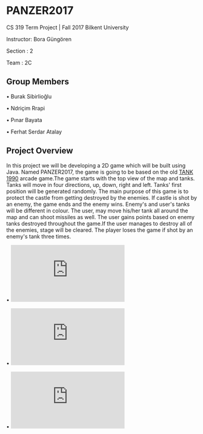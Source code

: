 # PANZER2017
CS 319 Term Project | Fall 2017 Bilkent University


Instructor: Bora Güngören 


Section : 2


Team    : 2C  



## Group Members
• Burak Sibirlioğlu


• Ndriçim Rrapi


• Pınar Bayata


• Ferhat Serdar Atalay



## Project Overview
In this project we will be developing a 2D game which will be built using Java. Named PANZER2017, the game is going to be based on the old  <a href="https://www.youtube.com/watch?v=Opoib-Q_UGw">TANK 1990</a> arcade game.The game starts with the top view of the map and tanks. Tanks will move in four directions, up, down, right and left. Tanks' first position will be generated randomly. The main purpose of this game is to protect the castle from getting destroyed by the enemies. If castle is shot by an enemy, the game ends and the enemy wins.   Enemy's and user's tanks will be different in colour. The user, may move his/her tank all around the map and can shoot missiles as well. The user gains points based on enemy tanks destroyed throughout the game.If the user manages to destroy all of the enemies, stage will be cleared. The player loses the game if shot by an enemy's tank three times.


• ![Analysis Report](https://github.com/buraksibirlioglu/CS319_SEC2_2C/blob/master/doc/Reports/Revised_Analysis_%20Report_%20Group2C%20.pdf)


• ![Design Report](https://github.com/buraksibirlioglu/CS319_SEC2_2C/blob/master/doc/Reports/REVISED_DesignReport_Group2C.pdf)


• ![Final Report](https://github.com/buraksibirlioglu/CS319_SEC2_2C/blob/master/Reports/Final_Report_Group2C.pdf)
